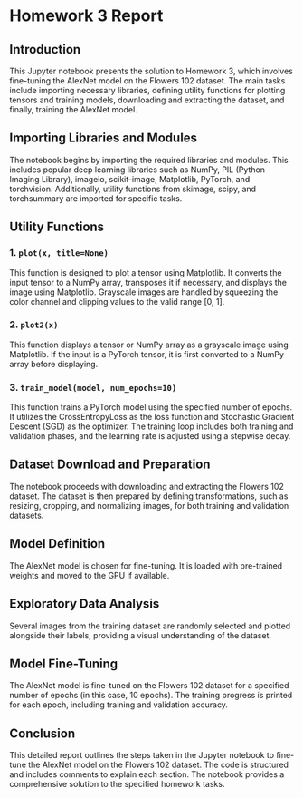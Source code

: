 # Homework 3 Report

## Introduction

This Jupyter notebook presents the solution to Homework 3, which involves fine-tuning the AlexNet model on the Flowers 102 dataset. The main tasks include importing necessary libraries, defining utility functions for plotting tensors and training models, downloading and extracting the dataset, and finally, training the AlexNet model.

## Importing Libraries and Modules

The notebook begins by importing the required libraries and modules. This includes popular deep learning libraries such as NumPy, PIL (Python Imaging Library), imageio, scikit-image, Matplotlib, PyTorch, and torchvision. Additionally, utility functions from skimage, scipy, and torchsummary are imported for specific tasks.

## Utility Functions

### 1. `plot(x, title=None)`

This function is designed to plot a tensor using Matplotlib. It converts the input tensor to a NumPy array, transposes it if necessary, and displays the image using Matplotlib. Grayscale images are handled by squeezing the color channel and clipping values to the valid range [0, 1].

### 2. `plot2(x)`

This function displays a tensor or NumPy array as a grayscale image using Matplotlib. If the input is a PyTorch tensor, it is first converted to a NumPy array before displaying.

### 3. `train_model(model, num_epochs=10)`

This function trains a PyTorch model using the specified number of epochs. It utilizes the CrossEntropyLoss as the loss function and Stochastic Gradient Descent (SGD) as the optimizer. The training loop includes both training and validation phases, and the learning rate is adjusted using a stepwise decay.

## Dataset Download and Preparation

The notebook proceeds with downloading and extracting the Flowers 102 dataset. The dataset is then prepared by defining transformations, such as resizing, cropping, and normalizing images, for both training and validation datasets.

## Model Definition

The AlexNet model is chosen for fine-tuning. It is loaded with pre-trained weights and moved to the GPU if available.

## Exploratory Data Analysis

Several images from the training dataset are randomly selected and plotted alongside their labels, providing a visual understanding of the dataset.

## Model Fine-Tuning

The AlexNet model is fine-tuned on the Flowers 102 dataset for a specified number of epochs (in this case, 10 epochs). The training progress is printed for each epoch, including training and validation accuracy.

## Conclusion

This detailed report outlines the steps taken in the Jupyter notebook to fine-tune the AlexNet model on the Flowers 102 dataset. The code is structured and includes comments to explain each section. The notebook provides a comprehensive solution to the specified homework tasks.
